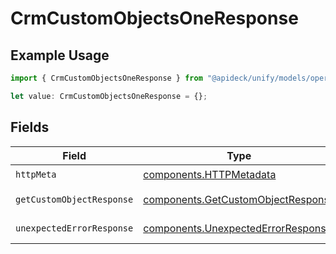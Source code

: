 # CrmCustomObjectsOneResponse

## Example Usage

```typescript
import { CrmCustomObjectsOneResponse } from "@apideck/unify/models/operations";

let value: CrmCustomObjectsOneResponse = {};
```

## Fields

| Field                                                                                    | Type                                                                                     | Required                                                                                 | Description                                                                              |
| ---------------------------------------------------------------------------------------- | ---------------------------------------------------------------------------------------- | ---------------------------------------------------------------------------------------- | ---------------------------------------------------------------------------------------- |
| `httpMeta`                                                                               | [components.HTTPMetadata](../../models/components/httpmetadata.md)                       | :heavy_check_mark:                                                                       | N/A                                                                                      |
| `getCustomObjectResponse`                                                                | [components.GetCustomObjectResponse](../../models/components/getcustomobjectresponse.md) | :heavy_minus_sign:                                                                       | Custom object                                                                            |
| `unexpectedErrorResponse`                                                                | [components.UnexpectedErrorResponse](../../models/components/unexpectederrorresponse.md) | :heavy_minus_sign:                                                                       | Unexpected error                                                                         |
